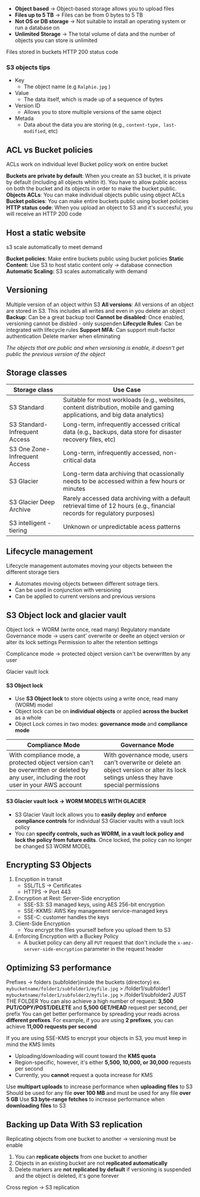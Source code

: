 - **Object based** -> Object-based storage allows you to upload files
- **Files up to 5 TB** -> Files can be from 0 bytes to 5 TB
- **Not OS or DB storage** -> Not suitable to install an operating system or run a database on
- **Unlimited Storage** -> The total volume of data and the number of objects you can store is unlimited

Files stored in buckets
HTTP 200 status code

### S3 objects tips
- Key
	- The object name (e.g `Ralphie.jpg` )
- Value
	- The data itself, which is made up of a sequence of bytes
- Version ID
	- Allows you to store multiple versions of the same object
- Metada
	- Data about the data you are storing (e.g., `content-type, last-modified`, etc)


## ACL vs Bucket policies
ACLs work on individual level
Bucket policy work on entire bucket

**Buckets are private by default**: When you create an S3 bucket, it is private by default (including all objects whitin it). You have to allow public access on both the bucket and its objects in order to make the bucket public.
**Objects ACLs**: You can make individual objects public using object ACLs
**Bucket policies**: You can make entire buckets public using bucket policies
**HTTP status code**: When you upload an object to S3 and it's succesful, you will receive an HTTP 200 code

## Host a static website
s3 scale automatically to meet demand

**Bucket policies**: Make entire buckets public using bucket policies
**Static Content:** Use S3 to host static content only -> database connection
**Automatic Scaling:** S3 scales automatically with demand

## Versioning 
Multiple version of an object within S3 
**All versions**: All versions of an object are stored in S3. This includes all writes and even in you delete an object
**Backup**: Can be a great backup tool
**Cannot be disabled**: Once enabled, versioning cannot be disbled - only suspenden 
**Lifecycle Rules**: Can be integrated with lifecycle rules
**Support MFA**: Can support mult-factor authentication
Delete marker when eliminating

_The objects that are public and when versioning is enable, it doesn't get public the previous version of the object_

## Storage classes
| Storage class                 | Use Case                                                                                                                   |
| ----------------------------- | -------------------------------------------------------------------------------------------------------------------------- |
| S3 Standard                   | Suitable for most workloads (e.g., websites, content distribution, mobile and gaming applications, and big data analytics) |
| S3 Standard-Infrequent Access | Long-term, infrequently accessed critical data (e.g., backups, data store for disaster recovery files, etc)                |
| S3 One Zone-Infrequent Access | Long-term, infrequently accessed, non-critical data                                                                        |
| S3 Glacier                    | Long-term data archiving that ocassionally needs to be accessed within a few hours or minutes                              |
| S3 Glacier Deep Archive       | Rarely accessed data archiving with a default retrieval time of 12 hours (e.g., financial records for regulatory purposes) |
| S3 intelligent - tiering      | Unknown or unpredictable acess patterns                                                                                    |

## Lifecycle management
Lifecycle management automates moving your objects between the different storage tiers

- Automates moving objects between different sotrage tiers.
- Can be used in conjunction  with versioning
- Can be applied to current versions and previous versions

## S3 Object lock and glacier vault
Object lock -> WORM (write once, read many)
Regulatory mandate
Governance mode -> users cant' overwrite or deelte an object version or alter its lock settings
Permission to alter the retention settings

Complicance mode -> protected object version can't be overwritten by any user

Glacier vault lock

#### S3 Object lock
- Use **S3 Object lock** to store objects using a write once, read many (WORM) model
- Object lock can be on **individual objects** or applied **across the bucket** as a whole
- Object Lock comes in two modes: **governance mode** and **compliance mode**

| Compliance Mode                                                                                                                           | Governance Mode                                                                                                                        |
| ----------------------------------------------------------------------------------------------------------------------------------------- | -------------------------------------------------------------------------------------------------------------------------------------- |
| With compliance mode, a protected object version can't be overwritten or deleted by any user, including the root user in your AWS account | With governance mode, users can't overwrite or delete an object version or alter its lock setings unless they have special permissions |

#### S3 Glacier vault lock -> WORM MODELS WITH GLACIER
- S3 Glacier Vault lock allows you to **easily deploy** and **enforce compliance controls** for individual S3 Glacier vaults with a vault lock policy
- You can **specify controls, such as WORM, in a vault lock policy and lock the policy from future edits**. Once locked, the policy can no longer be changed
S3 WORM MODEL 

## Encrypting S3 Objects
1. Encyption in transit
	- SSL/TLS -> Certificates
	- HTTPS -> Port 443
2. Encryption at Rest: Server-Side encryption
	- SSE-S3: S3 managed keys, using AES 256-bit encryption
	- SSE-KKMS: AWS Key management service-managed keys
	- SSE-C: customer handles the keys
3. Client-Side Encryption
	- You encrypt the files yourself before you upload them to S3
4. Enforcing Encryption with a Buckey Policy
	- A bucket policy can deny all `PUT` request that don't include the `x-amz-server-side-encryption` parameter in the request header

## Optimizing S3 performance
Prefixes -> folders (subfolder)inside the buckets  (directory)
ex.
`mybucketname/folder1/subfolder1/myfile.jpg`  > /folder1/subfolder1
`mybucketname/folder1/subfolder2/myfile.jpg`  > /folder1/subfolder2
JUST THE FOLDER
You can also achieve a high number of request: **3,500 PUT/COPY/POST/DELETE** and **5,500 GET/HEAD** request per second, per prefix
You can get better performance by spreading your reads across **different prefixes**. For example, if you are using **2 prefixes**, you can achieve **11,000 requests per second**

If you are using SSE-KMS to encrypt your objects in S3, you must keep in mind the KMS limits
- Uploading/downloading will count toward the **KMS quota**
- Region-specific, however, it's either **5,500, 10,000, or 30,000** requests per second
- Currently, you **cannot** request a quota increase for KMS

Use **multipart uploads** to increase performance when **uploading files** to S3
Should be used for any file **over 100 MB** and must be used for any file **over 5 GB**
Use **S3 byte-range fetches** to increase performance when **downloading files** to S3

## Backing up Data With S3 replication
Replicating objects from one bucket to another -> versioning must be enable 
1. You can **replicate objects** from one bucket to another
2. Objects in an existing bucket are not **replicated automatically**
3. Delete markers are **not replicated by default**
if versioning is suspended and the object is deleted, it's gone forever

Cross region -> S3 replication
